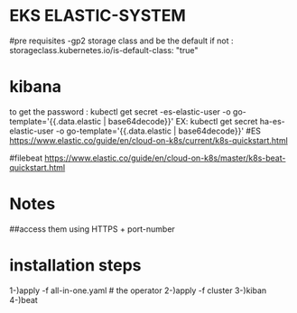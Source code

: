 #                                              EKS ELASTIC-SYSTEM
#pre requisites
-gp2 storage class and be the default if not :      storageclass.kubernetes.io/is-default-class: "true"



# kibana
to get the password : kubectl get secret <cluster-name>-es-elastic-user -o go-template='{{.data.elastic | base64decode}}'
EX: kubectl get secret ha-es-elastic-user -o go-template='{{.data.elastic | base64decode}}'
#ES
https://www.elastic.co/guide/en/cloud-on-k8s/current/k8s-quickstart.html

#filebeat
https://www.elastic.co/guide/en/cloud-on-k8s/master/k8s-beat-quickstart.html

# Notes
##access them using HTTPS + port-number




# installation steps
1-)apply -f all-in-one.yaml  # the operator
2-)apply -f cluster
3-)kiban
4-)beat
